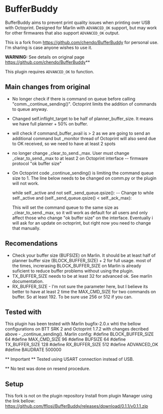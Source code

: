 # BufferBuddy

BufferBuddy aims to prevent print quality issues when printing over USB with Octoprint. Designed for Marlin with `ADVANCED_OK` support, but may work for other firmwares that also support `ADVANCED_OK` output.

This is a fork from https://github.com/chendo/BufferBuddy for personal use. I'm sharing is case anyone wishes to use it.

**WARNING:** See details on original page https://github.com/chendo/BufferBuddy**

This plugin requires `ADVANCED_OK` to function.

## Main changes from original

- No longer check if there is command on queue before calling "comm._continue_sending()". Octoprint limits the addition of commands to queue anyway.
- Changed self.inflight_target to be half of planner_buffer_size. It means we have full planner + 50% on buffer.
- will check if command_buffer_avail is > 2 as we are going to send an additional command but _monitor thread of Octoprint will also send due to OK received, so we need to have at least 2 spots
- no longer change _clear_to_send._max. User must change _clear_to_send._max to at least 2 on Octoprint interface -- firmware protocol "ok buffer size"
- On Octoprint code _continue_sending() is limiting the command queue size to 1. 
    The line below needs to be changed on comm.py or the plugin will not work.
    
    while self._active and not self._send_queue.qsize():
    -- Change to
    while self._active and (self._send_queue.qsize() < self._ack_max):
    
    This will set the command queue to the same size as _clear_to_send._max, so it will work as default for all users and only affect those who change "ok buffer size" on the interface. Eventually i will ask for an update on octoprint, but right now you need to change that manually.



## Recomendations

- Check your buffer size (BUFSIZE) on Marlin. It should be at least half of planner buffer size (BLOCK_BUFFER_SIZE) + 2 for full usage.
    most of the times, increrasing BLOCK_BUFFER_SIZE on Marlin is already suficient to reduce buffer problems without using the plugin.
- TX_BUFFER_SIZE needs to be at least 32 for advanced ok. See marlin documentation.
- RX_BUFFER_SIZE - I'm not sure the parameter here, but I believe its better to have at least 2 time the MAX_CMD_SIZE for two commands on buffer.
    So at least 192. To be sure use 256 or 512 if you can.

## Tested with

This plugin has been tested with Marlin bugfix-2.0.x whti the bellow configurations on BTT SRK 2 and Octoprint 1.7.2 with changes decribed above - _continue_sending().
Marlin config:
#define BLOCK_BUFFER_SIZE 64
#define MAX_CMD_SIZE 96
#define BUFSIZE 64
#define TX_BUFFER_SIZE 128
#define RX_BUFFER_SIZE 512
#define ADVANCED_OK
#define BAUDRATE 500000

** Important ** Tested using USART connection instead of USB.

** No test was done on resend procedure.

## Setup

This fork is not on the plugin repository
Install from plugin Manager using the link bellow:
https://github.com/fflosi/BufferBuddy/releases/download/0.1.1/v0.1.1.zip

